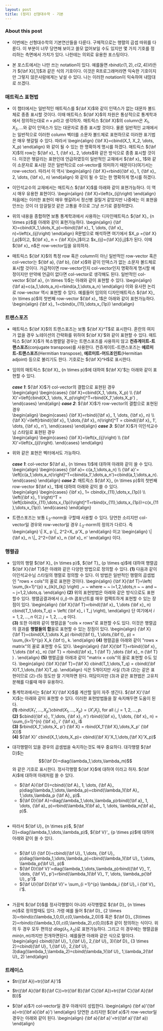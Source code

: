 ```yaml
---
layout: post 
title: (정리) 선형대수학 - 기본
---
```


### About this post
- 이번에는 선형대수학의 기본연산들을 다룬다. 구체적으로는 행렬의 곱셉 따위를 다룬다. 이 부분이 너무 당연해 보이고 쓸모 없어보일 수도 있지만 몇 가지 기호를 정리하는 측면에서 가치가 있다. 나한테는 의외로 유용한 포스팅이다. 

- 본 포스트에서는 나만 쓰는 notation이 있다. 예를들면 $rbind(c(1,2),c(2,4))$라든가 ${\bf X}[,1]$과 같은 식의 기호이다. 이것은 R프로그래머라면 익숙한 기호이지만 그렇지 않은사람에게는 낯설 수 있다. 나는 이러한 notation이 익숙하여 내맘대로 쓰겠다.

### 매트릭스 표현법

- 이 챕터에서는 일반적인 매트릭스를 ${\bf X}$와 같이 인덱스가 없는 대문자 볼드체로 종종 표시할 것이다. 이때 매트릭스 ${\bf X}$의 차원은 통상적으로 통계학과에서 정의하는대로 $n \times p$라고 생각하자. 매트릭스 ${\bf X}$의 column은 $X_1, X_2, \dots$와 같이 인덱스가 있는 대문자로 종종 표시할 것이다. 물론 일반적인 교재에서는 일반적으로 이러한 column 벡터를 소문자 볼드체로 표현하므로 이러한 표기법은 매우 헷갈릴 수 있다. 따라서 
\begin{align}
{\bf X}=cbind(X_1, X_2, \dots, X_p)
\end{align}
와 같이 될 수 있는 한 명확하게 명시를 하겠다. 매트릭스 ${\bf X}$의 row는 ${\bf x}_ 1, {\bf x}_ 2, \dots$와 같은 방식으로 종종 표시할 것이다. 이것은 헷갈리는 표현인데 언급하였듯이 일반적인 교재에서 ${\bf x}_ 1$와 같이 소문자로 표시된 것은 일반적으로 col-vector를 의미하기 때문이다(여기서는 row-vector). 따라서 이 역시 
\begin{align}
{\bf X}=rbind({\bf x}_ 1, {\bf x}_ 2, \dots, {\bf x}_ n)
\end{align}
와 같이 될 수 있는 한 명확하게 명시를 하겠다.    

- 이인석교수의 교재에서는 매트릭스 ${\bf X}$를 아래와 같이 표현가능하다. 이 역시 매우 유용한 표현이다. 
\begin{align}
{\bf X}=\left(x_{ij}\right)
\end{align}
처음에는 이러한 표현이 매우 헷갈려서 정신병 걸릴거 같았지만 나중에는 이 표현을 안쓰는 것이 더 암걸릴것 같은 고통을 주므로 그냥 쓰기로 결정하였다. 

- 위의 내용을 종합하면 보통 통계학과에서 사용하는 디자인매트릭스 ${\bf X}_ {n \times p}$를 아래와 같이 표현가능하다. 
\begin{align}
{\bf X}=cbind(X_1,\dots,X_p)=rbind({\bf x}_ 1, \dots, {\bf x}_ n)=\left(x_{ij}\right)
\end{align}
R문법으로 해석하면 여기에서 $X_p ={\bf X}[,p]$이고, ${\bf x}_ n = {\bf X}[n,]$이고 $x_{ij}={\bf X}[i,j]$가 된다. 이때 ${\bf x}_ n$은 row-vector임을 유의하자. 

- 매트릭스 ${\bf X}$의 특정 row 혹은 column이 아닌 일반적인 row-vector 혹은 col-vector는 ${\bf a}, {\bf b}, {\bf x}$와 같이 인덱스가 없는 소문자 볼드체로 표시할 것이다. 가급적이면 row-vector인지 col-vector인지 명확하게 명시할 예정이지만 만약에 언급이 없다면 col-vector로 생각해도 된다. 일반적인 col-vector ${\bf a}_ {n \times 1}$는 아래와 같이 표현할 수 있다. 
\begin{align}
{\bf a}=c(a_1,\dots,a_n)=rbind(a_1,\dots,a_n)
\end{align}
이와 유사한 논리로 row-vector 역시 표현할 수 있다. 예를들어 임의의 디자인매트릭스 ${\bf X}_ {n \times p}$의 첫번째 row-vector ${\bf x}_ 1$은 아래와 같이 표현가능하다. 
\begin{align}
{\bf x}_ 1=cbind(x_{11},\dots,x_{1p})
\end{align}

### 트랜스포즈 

- 매트릭스 ${\bf X}$의 트랜스포즈는 보통 ${\bf X}^T$로 표시한다. 혼란의 여지가 없을 경우 노테이션의 간략화를 위하여 ${\bf X}'$와 같이 표현할 수 있다. 매트릭스 ${\bf X}$가 복소행렬일 경우는 트랜스포즈를 사용하지 않고 **컨쥬게이트-트랜스포즈**(conjugate transpose)를 사용한다. 컨쥬게이트-트랜스포즈는 **에르미트-트랜스포즈**(Hermitian transpose), **에르미트-어드조인트**(Hermitian adjoint) 등으로 불리기도 한다. 기호로는 ${\bf X}^H$로 표시한다. 

- 임의의 매트릭스 ${\bf X}_ {n \times p}$에 대하여 ${\bf X}'$는 아래와 같이 표현할 수 있다. <br/><br/>
***case 1***: ${\bf X}$가 col-vector의 결합으로 표현된 경우 <br/>
\begin{align}
\begin{cases}
{\bf X}=cbind(X_1, \dots, X_p) \\\\ 
{\bf X}'=\left[cbind(X_1, \dots, X_p)\right]^T=rbind(X_1',\dots,X_p') ,
\end{cases}
\end{align}
***case 2***: ${\bf X}$가 row-vector의 결합으로 표현된 경우<br/>
\begin{align}
\begin{cases}
{\bf X}=rbind({\bf x}_ 1, \dots, {\bf x}_ n) \\\\ 
{\bf X}'=\left[rbind({\bf x}_ 1,\dots,{\bf x}_ n)\right]^T = cbind({\bf x}_ 1', \dots, {\bf x}_ n'),
\end{cases}
\end{align}
***case 3***: ${\bf X}$가 이인석교수님 스타일로 표현된 경우 <br/>
\begin{align}
\begin{cases}
{\bf X}=\left(x_{ij}\right) \\\\ 
{\bf X}'=\left(x_{ji}\right).
\end{cases}
\end{align}

- 위와 같은 표현은 벡터에서도 가능하다. <br/><br/>
***case 1***: col-vector ${\bf a}_ {n \times 1}$에 대하여 아래와 같이 쓸 수 있다.  <br/>
\begin{align}
\begin{cases}
{\bf a}= c(a_1,\dots,a_n) \\\\ 
{\bf a}'= \left[c(a_1,\dots,a_n)\right]^T=cbind(a_1',\dots,a_n')=cbind(a_1,\dots,a_n).
\end{cases}
\end{align}
***case 2***: 매트릭스 ${\bf X}_ {n \times p}$의 첫번째 row-vector ${\bf x}_ 1$에 대하여 아래와 같이 쓸 수 있다.  <br/>
\begin{align}
\begin{cases}
{\bf x}_ 1= cbind(x_{11},\dots,x_{1p}) \\\\ 
\left({\bf x}_ 1 \right)^T = \left[cbind(x_{11},\dots,x_{1p})\right]^T=rbind(x_{11},\dots,x_{1p})=c(x_{11},\dots,x_{1p}).
\end{cases}
\end{align}

- 트랜스포즈는 보통 $L_2$-norm을 구할때 사용할 수 있다. 당연한 소리지만 col-vector일 경우와 row-vector일 경우 $L_2$-norm의 정의가 다르다. 즉 \begin{align}
\\| X_ p \\|_ 2^2=X_ p'X_ p
\end{align}
이고 
\begin{align}
\\| {\bf x}_ n \\|_ 2^2={\bf x}_ n {\bf x}_ n'
\end{align}
이다.

### 행렬곱

- 임의의 행렬 ${\bf X}_ {n \times p}$, ${\bf T}_ {p \times q}$에 대하여 행렬곱 ${\bf X}{\bf T}$은 아래와 같은 다양한 방법으로 정의할 수 있다. 
**(1)** 다음과 같이 이인석교수님 스타일의 행렬로 정의할 수 있다. 이 방법은 일반적인 행렬의 곱셉법인 "rows $\times$ cols"의 꼴로 표현한 것이다. 
\begin{align}
{\bf X}{\bf T}=\left( \sum_{k=1}^{p} x_{ik}t_{kj} \right) ,~ ~ where ~ ~  i=1,2,\dots,n ~ ~ and ~ ~ j=1,2,\dots,q. 
\end{align}
**(2)** 위의 표현방법은 아래와 같은 방식으로도 표현할수 있다. 행렬곱결과에서 $(i,j)$-th 콤포넌트를 매우 컴팩트하게 표현할 수 있는 장점이 있다. 
\begin{align}
{\bf X}{\bf T}=rbind({\bf x}_ 1,\dots {\bf x}_ n) cbind(T_1,\dots,T_q) = \left( {\bf x}_ i T_j \right), 
\end{align}
단 여기에서 $i=1,2,\dots,n$ 이고 $j=1,2,\dots,q$ 이다. <br/>
**(3)** 또한 아래와 같이 행렬곱을 "cols $\times$ rows"로 표현할 수도 있다. 이것은 행렬곱의 결과를 **행렬들의 합**꼴로 표현할 수 있는 장점이 있다. 
\begin{align}
{\bf X}{\bf T}=cbind(X_1,\dots X_p) rbind({\bf t}_ 1,\dots,{\bf t}_ p) = \sum_{k=1}^{p} X_k {\bf t}_ k.
\end{align}
**(4)** 행렬곱을 아래와 같이 "rows $\times$ matrix"의 꼴로 표현할 수도 있다. 
\begin{align}
{\bf X}{\bf T}=rbind({\bf x}_ 1,\dots {\bf x}_ n) {\bf T} = rbind({\bf x}_ 1 {\bf T} ,\dots {\bf x}_ n {\bf T} ) .
\end{align}
**(5)** 행렬곱을 아래과 같이 "matrix $\times$ cols"의 꼴로 표현할 수도 있다. 
\begin{align}
{\bf X}{\bf T}={\bf X} cbind(T_1,\dots,T_q) =  cbind({\bf X}T_1,\dots,{\bf X}T_q). 
\end{align}
식은 5개이지만 사실 (1)과 (2)는 같은 표현이므로 (2)-(5) 정도만 잘 기억하면 된다. 여담이지만 (3)과 같은 표현법은 고유치분해를 다룰때 매우 유용하다. 

- 통계학과에서는 ${\bf X}'{\bf X}$를 계산할 일이 자주 생긴다. ${\bf X}'{\bf X}$는 아래와 같이 표현할 수 있다. 이러한 표현방법들을 잘 숙지해두면 도움이 된다. <br/> 
**(1)** $rbind(X_ 1',\dots,X_ p') cbind(X_ 1,\dots,X_ p)= \left(X'_ i X_ j\right),$ for all $i,j = 1,2,\dots,p$.  <br/>
**(2)** $cbind({\bf x}_ 1',\dots, {\bf x}_ n') rbind({\bf x}_ 1,\dots, {\bf x}_ n) = \sum_{i=1}^{n} {\bf x}_ i' {\bf x}_ i$ <br/>
**(3)** $rbind(X_1',\dots,X_ p') {\bf X} = rbind(X_1'{\bf X},\dots,X_p' {\bf X})$ <br/>
**(4)** ${\bf X}' cbind(X_1,\dots,X_p)=  cbind({\bf X}'X_1,\dots,{\bf X}'X_p)$ 

- 대각행렬이 있을 경우의 곱셈법을 숙지하는것도 매우 중요하다. 대각행렬 ${\bf D}$는 
$${\bf D}=diag(\lambda_1,\dots,\lambda_m)$$
와 같은 기호로 표시한다. 정사각행렬 ${\bf X}$에 대하여 이라고 하자. ${\bf A}$에 대하여 아래처럼 쓸 수 있다. <br/>
  - ${\bf A}{\bf D}=cbind({\bf A}_ 1, \dots, {\bf A}_ p)diag(\lambda_1,\dots,\lambda_p)=cbind(\lambda_1{\bf A}_ 1,\dots,\lambda_p {\bf A}_ p)$.  
  - ${\bf D}{\bf A}=diag(\lambda_1,\dots,\lambda_p)rbind({\bf a}_ 1, \dots, {\bf a}_ p)=rbind(\lambda_1{\bf a}_ 1, \dots, \lambda_n{\bf a}_ p)$. <br/><br/>

- 따라서 ${\bf U}_ {n \times p}$, ${\bf D}=diag(\lambda_1,\dots,\lambda_p)$, ${\bf V}'_ {p \times p}$에 대하여 아래와 같이 쓸 수 있다.<br/><br/> 
  - ${\bf U} {\bf D}=cbind({\bf U}_ 1,\dots, {\bf U}_ p)diag(\lambda_1,\dots,\lambda_p)=cbind(\lambda_1{\bf U}_ 1,\dots, \lambda_p{\bf U}_ p)$
  - ${\bf D}{\bf V}'=diag(\lambda_1,\dots,\lambda_p)rbind({\bf V}_ 1', \dots, {\bf V}_ p')=rbind(\lambda_1{\bf V}_ 1', \dots, \lambda_p{\bf U}_ p')$
  - ${\bf U}{\bf D}{\bf V}'= \sum_{i =1}^{p} \lambda_i {\bf U}_ i {\bf V}_ i'$. <br/><br/>
  
- 가끔씩 ${\bf D}$를 정사각행렬이 아니라 사각행렬로 ${\bf D}_ {n \times m}$로 정의할때도 있다. 가령 예를 들어 ${\bf D}_ {2 \times 3}=rbind(c(\lambda_1,0,0),c(0,\lambda_2,0))$ 혹은 ${\bf D}_ {3\times 2}=rbind(c(\lambda_1,0),c(0,\lambda_2),c(0,0))$과 같이 정의하는 식이다. 위의 두 경우 모두 편의상 $diag(\lambda_1,\lambda_2)$로 표현가능하다. 그리고 이 경우에는 행렬곱을 $min(n,m)$까지만 전개하면된다. 예를들면 아래와 같은 식으로 말이다. 
\begin{align}
cbind({\bf U}_ 1,{\bf U}_ 2,{\bf U}_ 3){\bf D}_ {3 \times 2}=cbind({\bf U}_ 1,{\bf U}_ 2,{\bf U}_ 3)diag(\lambda_1,\lambda_2)=cbind(\lambda_1{\bf U}_ 1,\lambda_2{\bf U}_ 2)
\end{align}

### 트레이스 

- $tr({\bf A})=tr({\bf A}')$

- $tr({\bf A}{\bf B}{\bf C})=tr({\bf B}{\bf C}{\bf A})=tr({\bf C}{\bf A}{\bf B})$

- ${\bf a}$가 col-vector일 경우 아래식이 성립한다. 
\begin{align}
{\bf a}'{\bf a}=tr({\bf a}{\bf a}')
\end{align}
당연한 소리지만 ${\bf a}$가 row-vector일 경우는 아래와 같이 된다. 
\begin{align}
{\bf a}{\bf a}'=tr({\bf a}'{\bf a})
\end{align}

